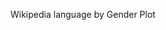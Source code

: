 <!--
.. title: Wikipedia Language by Gender
.. slug: wikipedia-language-by-gender
.. date: 2015-06-09 16:29:58 UTC+05:30
.. tags:
.. category:
.. link:
.. description:
.. type: text
.. template: gender_by_language.tmpl
-->

Wikipedia language by Gender Plot
